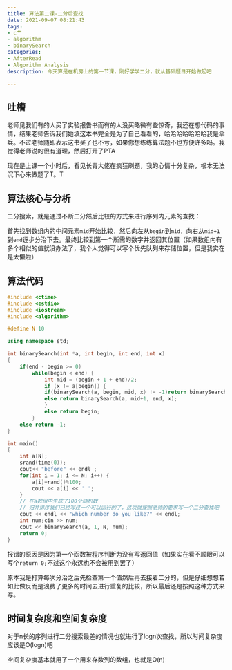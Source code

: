 ```yaml
---
title: 算法第二课-二分后查找
date: 2021-09-07 08:21:43
tags:
- c艹
- algorithm
- binarySearch
categories:
- AfterRead
- Algorithm Analysis
description: 今天算是在机房上的第一节课，刚好学学二分，就从基础题目开始做起吧

---
```


## 吐槽

老师见我们有的人买了实验报告书而有的人没买略微有些惊奇，我还在想代码的事情，结果老师告诉我们她填这本书完全是为了自己看看的，哈哈哈哈哈哈哈我是伞兵。不过老师随即表示这书买了也不亏，如果你想练练算法题不也方便许多吗。我觉得老师说的很有道理，然后打开了PTA

现在是上课一个小时后，看见长青大佬在疯狂刷题，我的心情十分复杂，根本无法沉下心来做题了T。T

## 算法核心与分析

二分搜索，就是通过不断二分然后比较的方式来进行序列内元素的查找：

首先找到数组内的中间元素`mid`开始比较，然后向左从`begin`到`mid`，向右从`mid+1`到`end`逐步分治下去。最终比较到第一个所需的数字并返回其位置（如果数组内有多个相似的值就没办法了，我个人觉得可以写个优先队列来存储位置，但是我实在是太懒啦）

 ## 算法代码

```cpp
#include <ctime>
#include <cstdio>
#include <iostream>
#include <algorithm>

#define N 10

using namespace std;

int binarySearch(int *a, int begin, int end, int x)
{
    if(end - begin >= 0)
        while(begin < end) {
            int mid = (begin + 1 + end)/2;
            if (x != a[begin]) {
            if(binarySearch(a, begin, mid, x) != -1)return binarySearch(a, begin, mid, x);
            else return binarySearch(a, mid+1, end, x);
            }
            else return begin;
        }
    else return -1;
}

int main()
{
    int a[N];
    srand(time(0));
    cout<< "before" << endl ;
	for(int i = 1; i <= N; i++) {
		a[i]=rand()%100;
        cout << a[i] << ' ';
    }
    // 在a数组中生成了100个随机数
    // 归并排序我们已经写过一个可以运行的了，这次就按照老师的要求写一个二分查找吧
    cout << endl << "which number do you like?" << endl;
    int num;cin >> num;
    cout << binarySearch(a, 1, N, num);
    return 0;
}
```

报错的原因是因为第一个函数被程序判断为没有写返回值（如果实在看不顺眼可以写个`return 0;`不过这个永远也不会被用到罢了）

原本我是打算每次分治之后先检查第一个值然后再去接着二分的，但是仔细想想若如此做反而是浪费了更多的时间去进行重复的比较，所以最后还是按照这种方式来写。

## 时间复杂度和空间复杂度

对于n长的序列进行二分搜索最差的情况也就进行了logn次查找，所以时间复杂度应该是O(logn)吧

空间复杂度基本就用了一个用来存数列的数组，也就是O(n)
